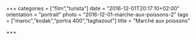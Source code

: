 +++
categories = ["film","turista"]
date = "2016-12-01T20:17:10+02:00"
orientation = "portrait"
photo = "2016-12-01-marche-aux-poissons-2"
tags = ["maroc","kodak","portra 400","taghazout"]
title = "Marché aux poissons"

+++
